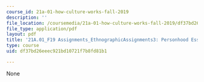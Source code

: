 ```yaml
---
course_id: 21a-01-how-culture-works-fall-2019
description: ''
file_location: /coursemedia/21a-01-how-culture-works-fall-2019/df37bd26eeec921bd10721f7b8fd81b1_MIT21A_01F19_Assignment3_Ex2.pdf
file_type: application/pdf
layout: pdf
title: '21A.01_F19 Assignments_EthnographicAssignments3: Personhood Essay'
type: course
uid: df37bd26eeec921bd10721f7b8fd81b1

---
```

None